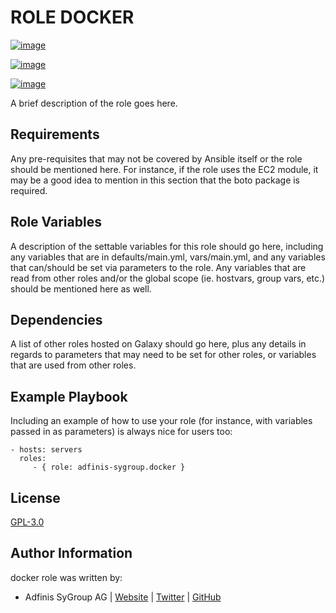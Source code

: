 ROLE DOCKER
===========

[![image](https://img.shields.io/github/license/adfinis-sygroup/ansible-role-docker.svg?style=flat-square)](https://github.com/adfinis-sygroup/ansible-role-docker/blob/master/LICENSE)

[![image](https://img.shields.io/github/workflow/status/adfinis-sygroup/ansible-role-docker/CI%20-%20Linting?style=flat-square)](https://github.com/adfinis-sygroup/ansible-role-docker/actions)


[![image](https://img.shields.io/badge/galaxy-adfinis--sygroup.docker-660198.svg?style=flat-square)](https://galaxy.ansible.com/adfinis-sygroup/docker)

A brief description of the role goes here.

Requirements
------------

Any pre-requisites that may not be covered by Ansible itself or the role
should be mentioned here. For instance, if the role uses the EC2 module,
it may be a good idea to mention in this section that the boto package
is required.

Role Variables
--------------

A description of the settable variables for this role should go here,
including any variables that are in defaults/main.yml, vars/main.yml,
and any variables that can/should be set via parameters to the role. Any
variables that are read from other roles and/or the global scope (ie.
hostvars, group vars, etc.) should be mentioned here as well.

Dependencies
------------

A list of other roles hosted on Galaxy should go here, plus any details
in regards to parameters that may need to be set for other roles, or
variables that are used from other roles.

Example Playbook
----------------

Including an example of how to use your role (for instance, with
variables passed in as parameters) is always nice for users too:

``` {.sourceCode .yaml}
- hosts: servers
  roles:
     - { role: adfinis-sygroup.docker }
```

License
-------

[GPL-3.0](https://github.com/adfinis-sygroup/ansible-role-docker/blob/master/LICENSE)

Author Information
------------------

docker role was written by:

-   Adfinis SyGroup AG \| [Website](https://www.adfinis-sygroup.ch/) \|
    [Twitter](https://twitter.com/adfinissygroup) \|
    [GitHub](https://github.com/adfinis-sygroup)
